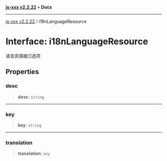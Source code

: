 [**js-xxx v2.2.22**](../README.md) • **Docs**

***

[js-xxx v2.2.22](../README.md) / i18nLanguageResource

# Interface: i18nLanguageResource

语言资源接口选项

## Properties

### desc

> **desc**: `string`

***

### key

> **key**: `string`

***

### translation

> **translation**: `any`
